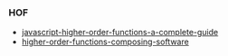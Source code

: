 ### HOF 
- [javascript-higher-order-functions-a-complete-guide](https://www.syncfusion.com/blogs/post/javascript-higher-order-functions-a-complete-guide.aspx)
- [higher-order-functions-composing-software](https://medium.com/javascript-scene/higher-order-functions-composing-software-5365cf2cbe99)
